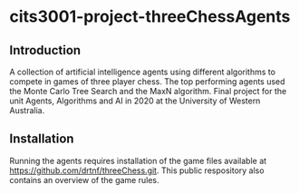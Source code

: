 # cits3001-project-threeChessAgents

## Introduction
A collection of artificial intelligence agents using different algorithms to compete in games of three player chess. The top performing agents used the Monte Carlo Tree Search and the MaxN algorithm. Final project for the unit Agents, Algorithms and AI in 2020 at the University of Western Australia. 

## Installation
Running the agents requires installation of the game files available at https://github.com/drtnf/threeChess.git. This public respository also contains an overview of the game rules.
